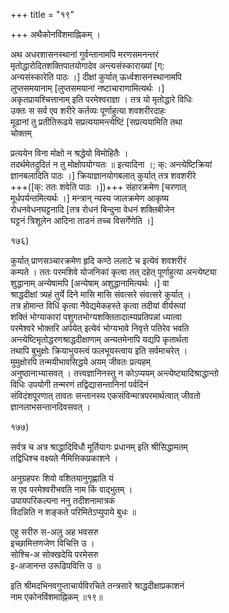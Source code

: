 +++
title = "१९"

+++
अथैकोनविंशमाह्निकम् ।  
  
अथ अधरशासनस्थानां गुर्वन्तानामपि मरणसमनन्तरं   
मृतोद्धारोदितशक्तिपातयोगादेव अन्त्यसंस्काराख्यां [ग्:   
अन्यसंस्कारेति पाठः ।] दीक्षां कुर्यात् ऊर्ध्वशासनस्थानामपि   
लुप्तसमयानाम् [लुप्तसमयानां नष्टाचाराणामित्यर्थः ।]   
अकृतप्रायश्चित्तानाम् इति परमेश्वराज्ञा । तत्र यो मृतोद्धारे विधिः   
उक्तः स सर्व एव शरीरे कर्तव्यः पूर्णाहुत्या शवशरीरदाहः   
मूढानां तु प्रतीतिरूढये सप्रत्ययामन्त्येष्टिं [सप्रत्ययामिति तथा   
चोक्तम्  
  
प्रत्ययेन विना मोक्षो न श्रद्धेयो विमोहितैः ।  
तदर्थमेतदुदितं न तु मोक्षोपयोग्यतः ॥ इत्यादिना ।; क्: अन्त्येष्टिक्रियां   
ज्ञानबलादिति पाठः ।] क्रियाज्ञानयोगबलात् कुर्यात् तत्र शवशरीरे   
+++([क्: ततः शवेति पाठः ।])+++ संहारक्रमेण [चरणात्   
मूर्धपर्यन्तमित्यर्थः ।] मन्त्रान् न्यस्य जालक्रमेण आकृष्य   
रोधनवेधनघट्टनादि [तत्र रोधनं बिन्दुना वेधनं शक्तिबीजेन   
घट्टनं त्रिशूलेन आदिना ताडनं तच्च विसर्गेणेति ।]  
  
१७६)  
  
कुर्यात् प्राणसञ्चारक्रमेण हृदि कण्ठे ललाटे च इत्येवं शवशरीरं   
कम्पते । ततः परमशिवे योजनिकां कृत्वा तत् दहेत् पूर्णाहुत्या अन्त्येष्ट्या   
शुद्धानाम् अन्येषामपि [अन्येषाम् अशुद्धानामित्यर्थः ।] वा   
श्राद्धदीक्षां त्र्यहं तुर्ये दिने मासि मासि संवत्सरे संवत्सरे कुर्यात् ।   
तत्र होमान्त विधिं कृत्वा नैवेद्यमेकहस्ते कृत्वा तदीयां वीर्यरूपां   
शक्तिं भोग्याकारां पशुगतभोग्यशक्तितादात्म्यप्रतिपन्नां ध्यात्वा   
परमेश्वरे भोक्तरि अर्पयेत् इत्येवं भोग्यभावे निवृत्ते पतिरेव भवति   
अन्त्येष्टिमृतोद्धरणश्राद्धदीक्षाणाम् अन्यतमेनापि यद्यपि कृतार्थता   
तथापि बुभुक्षोः क्रियाभुयस्त्वं फलभूयस्त्वाय इति सर्वमाचरेत् ।   
मुमुक्षोरपि तन्मयीभावसिद्धये अयम् जीवतः प्रत्यहम्   
अनुष्ठानाभ्यासवत् । तत्त्वज्ञानिनस्तु न कोऽप्ययम् अन्त्येष्ट्यादिश्राद्धान्तो   
विधिः उपयोगी तन्मरणं तद्विद्यासन्तानिनां पर्वदिनं   
संविदंशपूरणात् तावतः सन्तानस्य एकसंविन्मात्रपरमार्थत्वात् जीवतो   
ज्ञानलाभसन्तानदिवसवत् ।  
  
१७७)  
  
सर्वत्र च अत्र श्राद्धादिविधौ मूर्तियागः प्रधानम् इति श्रीसिद्धामतम्   
तद्विधिश्च वक्ष्यते नैमित्तिकप्रकाशने ।  
  
अनुग्रहपरः शिवो वशितयानुगृह्णाति यं  
स एव परमेश्वरीभवति नाम किं वाद्भुतम् ।  
उपायपरिकल्पना ननु तदीशनामात्रकं  
विदन्निति न शङ्कते परिमितेऽप्युपाये बुधः ॥  
  
एहु सरीरु स-अलु अह भवसरु  
इच्छामित्तणजेण विचित्ति उ ।  
सोश्चि-अ सोक्खदेयि परमेसरु  
इ-अजानन्त उरूढिपवित्ति उ ॥  
  
इति श्रीमदभिनवगुप्ताचार्यविरचिते तन्त्रसारे श्राद्धदीक्षाप्रकाशनं   
नाम एकोनविंशमाह्निकम् ॥१९॥  
  